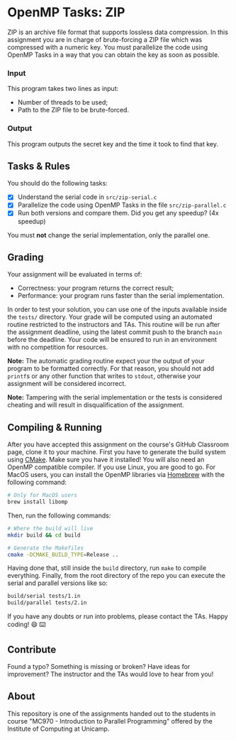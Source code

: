 OpenMP Tasks: ZIP
================================================================================

ZIP is an archive file format that supports lossless data compression. In this
assignment you are in charge of brute-forcing a ZIP file which was compressed
with a numeric key. You must parallelize the code using OpenMP Tasks in a way
that you can obtain the key as soon as possible.

[wiki]: https://en.wikipedia.org/wiki/Zip_(file_format)

### Input

This program takes two lines as input:

- Number of threads to be used;
- Path to the ZIP file to be brute-forced.

### Output

This program outputs the secret key and the time it took to find that key.

Tasks & Rules
--------------------------------------------------------------------------------

You should do the following tasks:

- [X] Understand the serial code in `src/zip-serial.c`
- [X] Parallelize the code using OpenMP Tasks in the file `src/zip-parallel.c`
- [X] Run both versions and compare them. Did you get any speedup? (4x speedup)

You must **not** change the serial implementation, only the parallel one.

Grading
--------------------------------------------------------------------------------

Your assignment will be evaluated in terms of:

- Correctness: your program returns the correct result;
- Performance: your program runs faster than the serial implementation.

In order to test your solution, you can use one of the inputs available inside
the `tests/` directory.
Your grade will be computed using an automated routine restricted to the
instructors and TAs. This routine will be run after the assignment deadline,
using the latest commit push to the branch `main` before the deadline. Your
code will be ensured to run in an environment with no competition for resources.

**Note:** The automatic grading routine expect your the output of
your program to be formatted correctly. For that reason, you should not add
`printf`s or any other function that writes to `stdout`, otherwise your
assignment will be considered incorrect.

**Note:** Tampering with the serial implementation or the tests is considered
cheating and will result in disqualification of the assignment.

Compiling & Running
--------------------------------------------------------------------------------

After you have accepted this assignment on the course's GitHub Classroom page,
clone it to your machine. First you have to generate the build system using
[CMake](https://cmake.org/). Make sure you have it installed! You will also need
an OpenMP compatible compiler. If you use Linux, you are good to go. For MacOS
users, you can install the OpenMP libraries via [Homebrew](https://brew.sh/)
with the following command:

```bash
# Only for MacOS users
brew install libomp
```

Then, run the following commands:

```bash
# Where the build will live
mkdir build && cd build

# Generate the Makefiles
cmake -DCMAKE_BUILD_TYPE=Release ..
```

Having done that, still inside the `build` directory, run `make` to compile
everything. Finally, from the root directory of the repo you can execute the
serial and parallel versions like so:

```bash
build/serial tests/1.in
build/parallel tests/2.in
```

If you have any doubts or run into problems, please contact the TAs. Happy
coding! :smile: :keyboard:

Contribute
--------------------------------------------------------------------------------

Found a typo? Something is missing or broken? Have ideas for improvement? The
instructor and the TAs would love to hear from you!

About
--------------------------------------------------------------------------------

This repository is one of the assignments handed out to the students in course
"MC970 - Introduction to Parallel Programming" offered by the Institute of
Computing at Unicamp.
